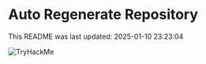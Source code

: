 # Auto Regenerate Repository

This README was last updated: 2025-01-10 23:23:04

 ![TryHackMe](https://tryhackme.com/badge/533634)